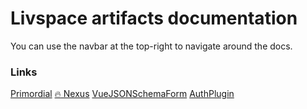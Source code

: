 # Livspace artifacts documentation
You can use the navbar at the top-right to navigate around the docs.

### Links
[Primordial](/primordial.md)
[:fire: Nexus](/nexus.md)
[VueJSONSchemaForm](/vuejsonschemaform.md)
[AuthPlugin](/authplugin.md)

